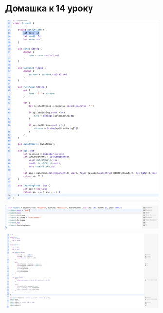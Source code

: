 # Домашка к 14 уроку

![Screeen](https://github.com/jykaswift/Skutarenko/blob/master/Lesson%2014%20Properties/Снимок%20экрана%202023-08-21%20в%2018.02.16.png?raw=true)

![Screeen](https://github.com/jykaswift/Skutarenko/blob/master/Lesson%2014%20Properties/Снимок%20экрана%202023-08-21%20в%2018.02.38.png?raw=true)

![Screeen](https://github.com/jykaswift/Skutarenko/blob/master/Lesson%2014%20Properties/Снимок%20экрана%202023-08-21%20в%2018.39.42.png?raw=true)

